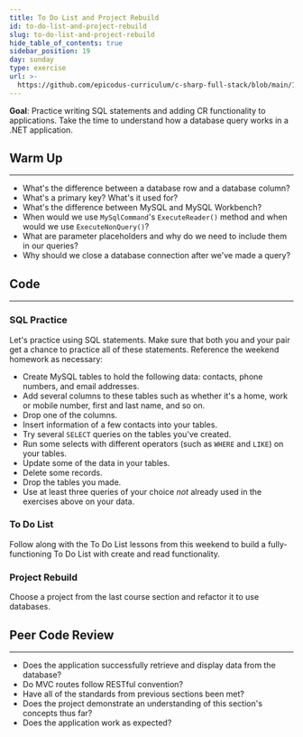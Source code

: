 ```yaml
---
title: To Do List and Project Rebuild
id: to-do-list-and-project-rebuild
slug: to-do-list-and-project-rebuild
hide_table_of_contents: true
sidebar_position: 19
day: sunday
type: exercise
url: >-
  https://github.com/epicodus-curriculum/c-sharp-full-stack/blob/main/1a_classwork_to_do_list_and_project_rebuild.md
---
```


**Goal**: Practice writing SQL statements and adding CR functionality to applications. Take the time to understand how a database query works in a .NET application.

## Warm Up
---

* What's the difference between a database row and a database column?
* What's a primary key? What's it used for?
* What's the difference between MySQL and MySQL Workbench?
* When would we use `MySqlCommand`'s `ExecuteReader()` method and when would we use `ExecuteNonQuery()`?
* What are parameter placeholders and why do we need to include them in our queries?
* Why should we close a database connection after we've made a query?

## Code
---

### SQL Practice

Let's practice using SQL statements. Make sure that both you and your pair get a chance to practice all of these statements. Reference the weekend homework as necessary:

* Create MySQL tables to hold the following data: contacts, phone numbers, and email addresses.
* Add several columns to these tables such as whether it's a home, work or mobile number, first and last name, and so on.
* Drop one of the columns.
* Insert information of a few contacts into your tables.
* Try several `SELECT` queries on the tables you've created.
* Run some selects with different operators (such as `WHERE` and `LIKE`) on your tables.
* Update some of the data in your tables.
* Delete some records.
* Drop the tables you made.
* Use at least three queries of your choice _not_ already used in the exercises above on your data.

### To Do List

Follow along with the To Do List lessons from this weekend to build a fully-functioning To Do List with create and read functionality.

### Project Rebuild

Choose a project from the last course section and refactor it to use databases.

## Peer Code Review
---

* Does the application successfully retrieve and display data from the database?
* Do MVC routes follow RESTful convention?
* Have all of the standards from previous sections been met?
* Does the project demonstrate an understanding of this section's concepts thus far?
* Does the application work as expected?
